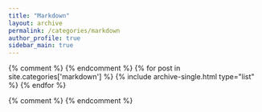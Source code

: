 ```yaml
---
title: "Markdown"
layout: archive
permalink: /categories/markdown
author_profile: true
sidebar_main: true
---
```


{% comment %}
{% endcomment %}
{% for post in site.categories['markdown'] %}
  {% include archive-single.html type="list" %}
{% endfor %}

{% comment %}
{% endcomment %}